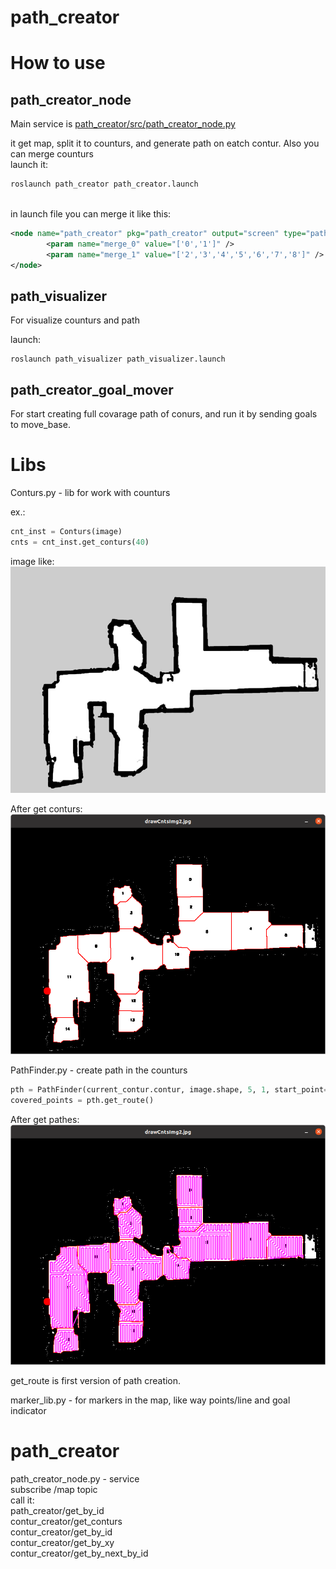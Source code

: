 # path_creator

# How to use
## path_creator_node 

Main service is [path_creator/src/path_creator_node.py](path_creator/src/path_creator_node.py)

it get map, split it to counturs, and generate path on eatch contur. Also you can merge counturs<br>
launch it:
```bash
roslaunch path_creator path_creator.launch 
```
<br>
in launch file you can merge it like this:<br>

```xml
<node name="path_creator" pkg="path_creator" output="screen" type="path_creator_node.py">
        <param name="merge_0" value="['0','1']" />
        <param name="merge_1" value="['2','3','4','5','6','7','8']" />
</node>
```

## path_visualizer

For visualize counturs and path

launch:
```
roslaunch path_visualizer path_visualizer.launch 
```

## path_creator_goal_mover
For start creating full covarage path of conurs, and run it by sending goals to move_base.
<br>
# Libs
Conturs.py - lib for work with counturs

ex.:
```python
cnt_inst = Conturs(image)
cnts = cnt_inst.get_conturs(40)
```
image like:<br>
![N|Solid](../path_creator/test/img/mymap_22.jpg)

After get conturs:<br>
![N|Solid](../path_creator/img/img_1.png)

PathFinder.py - create path in the counturs

```python
pth = PathFinder(current_contur.contur, image.shape, 5, 1, start_point=start_point, debug_mode=True,neibor_distance=8)
covered_points = pth.get_route()
```

After get pathes:<br>
![N|Solid](../path_creator/img/img_2.png)

get_route is first version of path creation.


marker_lib.py - for markers in the map, like way points/line and goal indicator

# path_creator
path_creator_node.py - service<br>
subscribe /map topic<br>
call it:<br>
path_creator/get_by_id<br>
contur_creator/get_conturs<br>
contur_creator/get_by_id<br>
contur_creator/get_by_xy<br>
contur_creator/get_by_next_by_id<br>